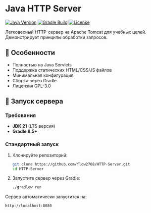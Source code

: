 # Java HTTP Server

[![Java Version](https://img.shields.io/badge/Java-21%2B-blue)](https://openjdk.org/)
[![Gradle Build](https://img.shields.io/badge/Gradle-8.5%2B-green)](https://gradle.org/)
[![License](https://img.shields.io/badge/License-GPL--3.0-blue)](LICENSE)

Легковесный HTTP-сервер на Apache Tomcat для учебных целей. Демонстрирует принципы обработки запросов.

## 📌 Особенности

- Полностью на Java Servlets
- Поддержка статических HTML/CSS/JS файлов
- Минимальная конфигурация
- Сборка через Gradle
- Лицензия GPL-3.0

## 🚀 Запуск сервера

### Требования
- **JDK 21** (LTS версия)
- **Gradle 8.5+**

### Стандартный запуск
1. Клонируйте репозиторий:
   ```bash
   git clone https://github.com/flow2708/HTTP-Server.git
   cd HTTP-Server
2. Запустите сервер через Gradle:
   ```bash
   ./gradlew run
Сервер автоматически запустится на:
   ```bash
   http://localhost:8080
